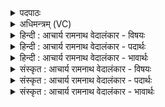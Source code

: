 <details><summary>पदपाठः</summary>

त꣢म्। हि꣣न्वन्ति। मदच्यु꣡त꣢म्। म꣣द। च्यु꣡त꣢꣯म्। ह꣡रि꣢꣯म्। न꣣दी꣡षु꣢। वा꣣जि꣡न꣢म्। इ꣡न्दु꣢꣯म्। इ꣡न्द्रा꣢꣯य। म꣣त्सर꣢म्। १७१७।
</details>

<details><summary>अधिमन्त्रम् (VC)</summary>

- पवमानः सोमः
- अवत्सारः काश्यपः
- गायत्री
- षड्जः
</details>

<details><summary>हिन्दी : आचार्य रामनाथ वेदालंकार - विषयः</summary>

अगले मन्त्र में उपासक लोग क्या करते हैं,यह कहा गया है।
</details>

<details><summary>हिन्दी : आचार्य रामनाथ वेदालंकार - पदार्थः</summary>

पदार्थान्वयभाषाः -  प्रबोध को प्राप्त जागरूक उपासक लोग (मदच्युतम्) उत्साहवर्षी, (हरिम्) पापहर्ता, (वाजिनम्) बलवान् (मत्सरम्) तृप्तिप्रद (तम्) उस अद्भुत (इन्दुम्) ब्रह्मानन्द-रस को (नदीषु) धाराओं के रूप में (इन्द्राय) जीवात्मा के लिए (हिन्वन्ति) प्रेरित करते हैं ॥४॥
</details>

<details><summary>हिन्दी : आचार्य रामनाथ वेदालंकार - भावार्थः</summary>

भावार्थभाषाः -  जो लोग परमात्मा की उपासना द्वारा ब्रह्मानन्द की धाराओं से अपने आत्मा को तृप्त करते हैं,वे धन्य हो जाते हैं ॥४॥
</details>

<details><summary>संस्कृत : आचार्य रामनाथ वेदालंकार - विषयः</summary>

अथोपासकाः किं कुर्वन्तीत्याह।
</details>

<details><summary>संस्कृत : आचार्य रामनाथ वेदालंकार - पदार्थः</summary>

पदार्थान्वयभाषाः -  प्राप्तप्रबोधा जागरूका उपासका जनाः (मदच्युतम्) उत्साहस्राविणम्, (हरिम्) पापहर्तारम्, (वाजिनम्) बलवन्तम्, (मत्सरम्) तृप्तिप्रदम्, (तम्) अद्भुतम् (इन्दुम्) ब्रह्मानन्दरसम् (नदीषु) धारासु (इन्द्राय) जीवात्मने (हिन्वन्ति) प्रेरयन्ति ॥४॥
</details>

<details><summary>संस्कृत : आचार्य रामनाथ वेदालंकार - भावार्थः</summary>

भावार्थभाषाः -  ये जनाः परमात्मोपासनया ब्रह्मानन्दधाराभिः स्वात्मानं तर्पयन्ति ते धन्या जायन्ते ॥४॥
</details>